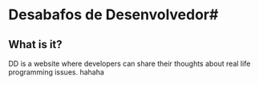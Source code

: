 # Desabafos de Desenvolvedor#

## What is it? ##
DD is a website where developers can share their thoughts about real life programming issues.
hahaha
